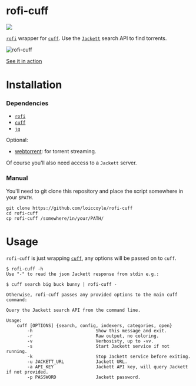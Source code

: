 # rofi-cuff
<a href="./LICENSE.md"><img src="https://img.shields.io/badge/license-MIT-blue.svg"></a>

[`rofi`](https://github.com/davatorium/rofi) wrapper for [`cuff`](https://github.com/loiccoyle/cuff). Use the [`Jackett`](https://github.com/jackett/jackett) search API to find torrents.

![rofi-cuff](https://i.imgur.com/Fb2wh45.png)

[See it in action](https://imgur.com/7roVMqQ)

# Installation

### Dependencies

* [`rofi`](https://github.com/davatorium/rofi)
* [`cuff`](https://github.com/loiccoyle/cuff)
* [`jq`](https://github.com/stedolan/jq)

Optional:
* [webtorrent](https://github.com/webtorrent/webtorrent): for torrent streaming.

Of course you'll also need access to a `Jackett` server.

### Manual

You'll need to git clone this repository and place the script somewhere in your `$PATH`.
```
git clone https://github.com/loiccoyle/rofi-cuff
cd rofi-cuff
cp rofi-cuff /somewhere/in/your/PATH/
```

# Usage

`rofi-cuff` is just wrapping [`cuff`](https://github.com/loiccoyle/cuff), any options will be passed on to `cuff`.

```
$ rofi-cuff -h
Use "-" to read the json Jackett response from stdin e.g.:

$ cuff search big buck bunny | rofi-cuff -

Otherwise, rofi-cuff passes any provided options to the main cuff command:

Query the Jackett search API from the command line.

Usage:
    cuff [OPTIONS] {search, config, indexers, categories, open}
        -h                        Show this message and exit.
        -r                        Raw output, no coloring.
        -v                        Verbosisty, up to -vv.
        -s                        Start Jackett service if not running.
        -k                        Stop Jackett service before exiting.
        -u JACKETT_URL            Jackett URL.
        -a API_KEY                Jackett API key, will query Jackett if not provided.
        -p PASSWORD               Jackett password.
```
